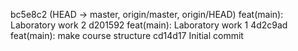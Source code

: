 bc5e8c2 (HEAD -> master, origin/master, origin/HEAD) feat(main): Laboratory work 2
d201592 feat(main): Laboratory work 1
4d2c9ad feat(main): make course structure
cd14d17 Initial commit
